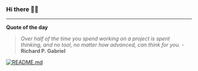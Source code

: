 ### Hi there 👋🏻


---

**Quote of the day**

> *Over half of the time you spend working on a project is spent thinking, and no tool, no matter how advanced, can think for you.* - **Richard P. Gabriel** 

[![README.md](https://github.com/marcolovazzano/marcolovazzano/actions/workflows/readme.yml/badge.svg)](https://github.com/marcolovazzano/marcolovazzano/actions/workflows/readme.yml)
